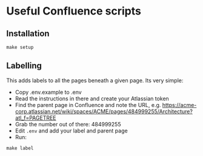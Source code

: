 # Useful Confluence scripts

## Installation
```shell
make setup
```

## Labelling
This adds labels to all the pages beneath a given page. Its very simple:
* Copy .env.example to .env
* Read the instructions in there and create your Atlassian token
* Find the parent page in Confluence and note the URL, e.g. https://acme-corp.atlassian.net/wiki/spaces/ACME/pages/484999255/Architecture?atl_f=PAGETREE
* Grab the number out of there: 484999255
* Edit `.env` and add your label and parent page
* Run:
```shell
make label
```